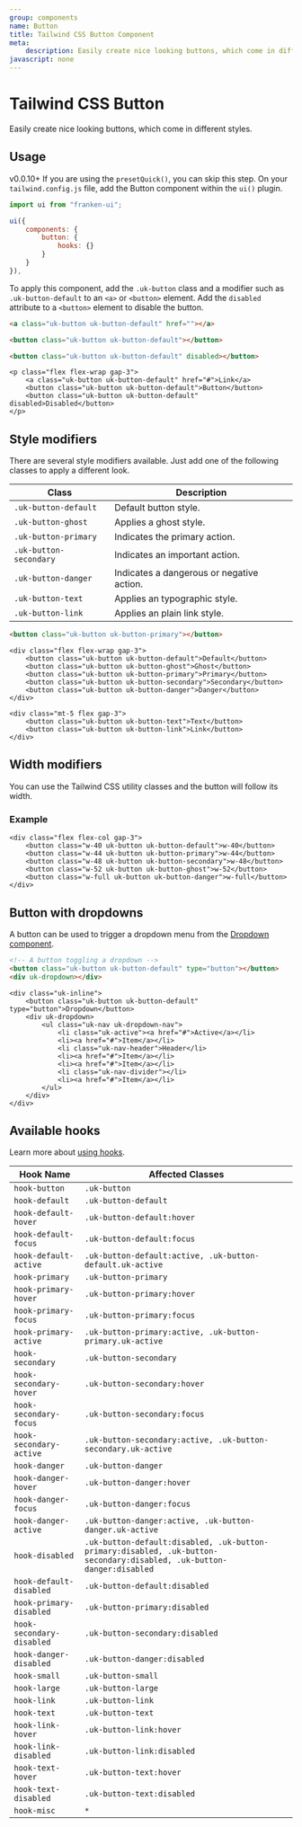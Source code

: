 ```yaml
---
group: components
name: Button
title: Tailwind CSS Button Component
meta:
    description: Easily create nice looking buttons, which come in different styles.
javascript: none
---
```


# Tailwind CSS Button

<p class="mt-2 uk-text-lead">Easily create nice looking buttons, which come in different styles.</p>

## Usage

<span class="uk-badge uk-badge-danger">v0.0.10+</span> If you are using the `presetQuick()`, you can skip this step. On your `tailwind.config.js` file, add the Button component within the `ui()` plugin.

```javascript
import ui from "franken-ui";

ui({
    components: {
        button: {
            hooks: {}
        }
    }
}),
```

To apply this component, add the `.uk-button` class and a modifier such as `.uk-button-default` to an `<a>` or `<button>` element. Add the `disabled` attribute to a `<button>` element to disable the button.

```html
<a class="uk-button uk-button-default" href=""></a>

<button class="uk-button uk-button-default"></button>

<button class="uk-button uk-button-default" disabled></button>
```

```example
<p class="flex flex-wrap gap-3">
    <a class="uk-button uk-button-default" href="#">Link</a>
    <button class="uk-button uk-button-default">Button</button>
    <button class="uk-button uk-button-default" disabled>Disabled</button>
</p>
```

## Style modifiers

There are several style modifiers available. Just add one of the following classes to apply a different look.

| Class                  | Description                               |
|------------------------|-------------------------------------------|
| `.uk-button-default`   | Default button style.                     |
| `.uk-button-ghost`     | Applies a ghost style.                    |
| `.uk-button-primary`   | Indicates the primary action.             |
| `.uk-button-secondary` | Indicates an important action.            |
| `.uk-button-danger`    | Indicates a dangerous or negative action. |
| `.uk-button-text`      | Applies an typographic style.             |
| `.uk-button-link`      | Applies an plain link style.              |

```html
<button class="uk-button uk-button-primary"></button>
```

```example
<div class="flex flex-wrap gap-3">
    <button class="uk-button uk-button-default">Default</button>
    <button class="uk-button uk-button-ghost">Ghost</button>
    <button class="uk-button uk-button-primary">Primary</button>
    <button class="uk-button uk-button-secondary">Secondary</button>
    <button class="uk-button uk-button-danger">Danger</button>
</div>

<div class="mt-5 flex gap-3">
    <button class="uk-button uk-button-text">Text</button>
    <button class="uk-button uk-button-link">Link</button>
</div>
```

## Width modifiers

You can use the Tailwind CSS utility classes and the button will follow its width.

### Example

```example
<div class="flex flex-col gap-3">
    <button class="w-40 uk-button uk-button-default">w-40</button>
    <button class="w-44 uk-button uk-button-primary">w-44</button>
    <button class="w-48 uk-button uk-button-secondary">w-48</button>
    <button class="w-52 uk-button uk-button-ghost">w-52</button>
    <button class="w-full uk-button uk-button-danger">w-full</button>
</div>
```

## Button with dropdowns

A button can be used to trigger a dropdown menu from the [Dropdown component](dropdown.md).

```html
<!-- A button toggling a dropdown -->
<button class="uk-button uk-button-default" type="button"></button>
<div uk-dropdown></div>
```

```example
<div class="uk-inline">
    <button class="uk-button uk-button-default" type="button">Dropdown</button>
    <div uk-dropdown>
        <ul class="uk-nav uk-dropdown-nav">
            <li class="uk-active"><a href="#">Active</a></li>
            <li><a href="#">Item</a></li>
            <li class="uk-nav-header">Header</li>
            <li><a href="#">Item</a></li>
            <li><a href="#">Item</a></li>
            <li class="uk-nav-divider"></li>
            <li><a href="#">Item</a></li>
        </ul>
    </div>
</div>
```

## Available hooks

Learn more about [using hooks](hooks.md).

| Hook Name                 | Affected Classes                                                                                                      |
|---------------------------|-----------------------------------------------------------------------------------------------------------------------|
| `hook-button`             | `.uk-button`                                                                                                          |
| `hook-default`            | `.uk-button-default`                                                                                                  |
| `hook-default-hover`      | `.uk-button-default:hover`                                                                                            |
| `hook-default-focus`      | `.uk-button-default:focus`                                                                                            |
| `hook-default-active`     | `.uk-button-default:active, .uk-button-default.uk-active`                                                             |
| `hook-primary`            | `.uk-button-primary`                                                                                                  |
| `hook-primary-hover`      | `.uk-button-primary:hover`                                                                                            |
| `hook-primary-focus`      | `.uk-button-primary:focus`                                                                                            |
| `hook-primary-active`     | `.uk-button-primary:active, .uk-button-primary.uk-active`                                                             |
| `hook-secondary`          | `.uk-button-secondary`                                                                                                |
| `hook-secondary-hover`    | `.uk-button-secondary:hover`                                                                                          |
| `hook-secondary-focus`    | `.uk-button-secondary:focus`                                                                                          |
| `hook-secondary-active`   | `.uk-button-secondary:active, .uk-button-secondary.uk-active`                                                         |
| `hook-danger`             | `.uk-button-danger`                                                                                                   |
| `hook-danger-hover`       | `.uk-button-danger:hover`                                                                                             |
| `hook-danger-focus`       | `.uk-button-danger:focus`                                                                                             |
| `hook-danger-active`      | `.uk-button-danger:active, .uk-button-danger.uk-active`                                                               |
| `hook-disabled`           | `.uk-button-default:disabled, .uk-button-primary:disabled, .uk-button-secondary:disabled, .uk-button-danger:disabled` |
| `hook-default-disabled`   | `.uk-button-default:disabled`                                                                                         |
| `hook-primary-disabled`   | `.uk-button-primary:disabled`                                                                                         |
| `hook-secondary-disabled` | `.uk-button-secondary:disabled`                                                                                       |
| `hook-danger-disabled`    | `.uk-button-danger:disabled`                                                                                          |
| `hook-small`              | `.uk-button-small`                                                                                                    |
| `hook-large`              | `.uk-button-large`                                                                                                    |
| `hook-link`               | `.uk-button-link`                                                                                                     |
| `hook-text`               | `.uk-button-text`                                                                                                     |
| `hook-link-hover`         | `.uk-button-link:hover`                                                                                               |
| `hook-link-disabled`      | `.uk-button-link:disabled`                                                                                            |
| `hook-text-hover`         | `.uk-button-text:hover`                                                                                               |
| `hook-text-disabled`      | `.uk-button-text:disabled`                                                                                            |
| `hook-misc`               | `*`                                                                                                                   |